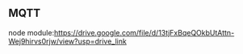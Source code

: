 ## MQTT

node module:https://drive.google.com/file/d/13tjFxBqeQOkbUtAttn-Wej9hirvs0rjw/view?usp=drive_link
